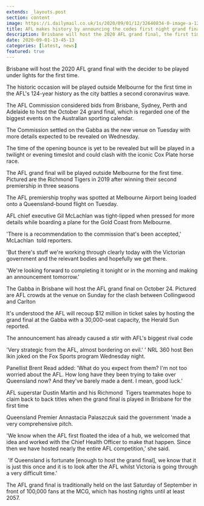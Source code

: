```yaml
---
extends: _layouts.post
section: content
image: https://i.dailymail.co.uk/1s/2020/09/01/12/32640834-0-image-a-12_1598960442375.jpg 
title: AFL makes history by announcing the codes first night grand final to be played in Brisbane 
description: Brisbane will host the 2020 AFL grand final, the first time the major sporting event has been played outside Melbourne 
date: 2020-09-01-13-45-13 
categories: [latest, news] 
featured: true 
--- 
```

Brisbane will host the 2020 AFL grand final with the decider to be played under lights for the first time. 

The historic occasion will be played outside Melbourne for the first time in the AFL's 124-year history as the city battles a second coronavirus wave.

The AFL Commission considered bids from Brisbane, Sydney, Perth and Adelaide to host the October 24 grand final, which is regarded one of the biggest events on the Australian sporting calendar.

The Commission settled on the Gabba as the new venue on Tuesday with more details expected to be revealed on Wednesday.

The time of the opening bounce is yet to be revealed but will be played in a twilight or evening timeslot and could clash with the iconic Cox Plate horse race.

The AFL grand final will be played outside Melbourne for the first time. Pictured are the Richmond Tigers in 2019 after winning their second premiership in three seasons

The AFL premiership trophy was spotted at Melbourne Airport being loaded onto a Queensland-bound flight on Tuesday.

AFL chief executive Gil McLachlan was tight-lipped when pressed for more details while boarding a plane for the Gold Coast from Melbourne.

'There is a recommendation to the commission that's been accepted,' McLachlan  told reporters.

'But there's stuff we're working through clearly today with the Victorian government and the relevant bodies and hopefully we get there.

'We're looking forward to completing it tonight or in the morning and making an announcement tomorrow.'

The Gabba in Brisbane will host the AFL grand final on October 24. Pictured are AFL crowds at the venue on Sunday for the clash between Collingwood and Carlton

It's understood the AFL will recoup $12 million in ticket sales by hosting the grand final at the Gabba with a 30,000-seat capacity, the Herald Sun reported.

The announcement has already caused a stir with AFL's biggest rival code

'Very strategic from the AFL, almost bordering on evil.' ' NRL 360 host Ben Ikin joked on the Fox Sports program Wednesday night. 

Panellist Brent Read added: 'What do you expect from them? I'm not too worried about the AFL. How long have they been trying to take over Queensland now? And they've barely made a dent. I mean, good luck.'

AFL superstar Dustin Martin and his Richmond  Tigers teammates hope to claim back to back titles when the grand final is played in Brisbane for the first time

Queensland Premier Annastacia Palaszczuk said the government 'made a very comprehensive pitch.

'We know when the AFL first floated the idea of a hub, we welcomed that idea and worked with the Chief Health Officer to make that happen. Since then we have hosted nearly the entire AFL competition,' she said.

 'If Queensland is fortunate [enough to host the grand final], we know that it is just this once and it is to look after the AFL whilst Victoria is going through a very difficult time.'

The AFL grand final is traditionally held on the last Saturday of September in front of 100,000 fans at the MCG, which has hosting rights until at least 2057. 

